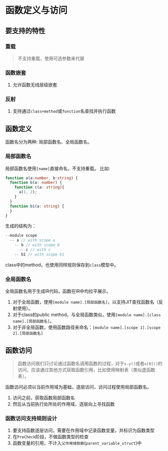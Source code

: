# 函数定义与访问

## 要支持的特性
### 重载
> 不支持重载，使用可选参数来代替
### 函数嵌套
1. 允许函数无线层级嵌套
### 反射
1. 支持通过`class+method`或`function`名查找并执行函数

## 函数定义
函数名分为两种: 局部函数名、全局函数名。

### 局部函数名
局部函数名使用`[name]`直接命名，不支持重载。
比如:
```ts
function a(a:number, b:string) {
  function b(a: number) {
    function c(a: string){
      a(1, 2);
    }
  }
  function b1(a: string) {
  }
}
```
生成的结构为：
```js
--module scope
  -- a // with scope a
    -- b // with scope b
      -- c // with c
    -- b1 // with scope b1
```
class中的method，也使用同样规则保存到`class`模型中。

### 全局函数名
全局函数名用于生成IR代码，函数在IR中均拉平展示。
1. 对于全局函数，使用`[module name].[局部函数名]`，以支持JIT查找函数名（反射使用）。
2. 对于class的public method，与全局函数类似，使用`[module name].[class name].[局部函数名]`。
3. 对于非全局函数，使用函数路径来命名：`[module name].[scope 1].[scope 2].[局部函数名]`

## 函数访问
> 函数访问我们只讨论通过函数名调用函数的过程，对于`x.y()`或者`a[0]()`的访问，应该通过其他方式获取函数引用，比如使用映射表（类似虚函数表）。

函数访问必须以当前作用域为基础，逐层访问，访问过程使用局部函数名。

1. 访问之前，获取函数局部函数名
2. 然后从当前执行处所处的作用域，逐层向上寻找函数

### 函数访问支持规则设计
1. 要支持函数逐层访问，需要在作用域中记录函数变量，并标识为函数类型
2. 在`PreCheck`阶段，不做函数类型的检查
3. 函数变量的引用，不计入`父作用域依赖`(`parent_variable_struct`)中
